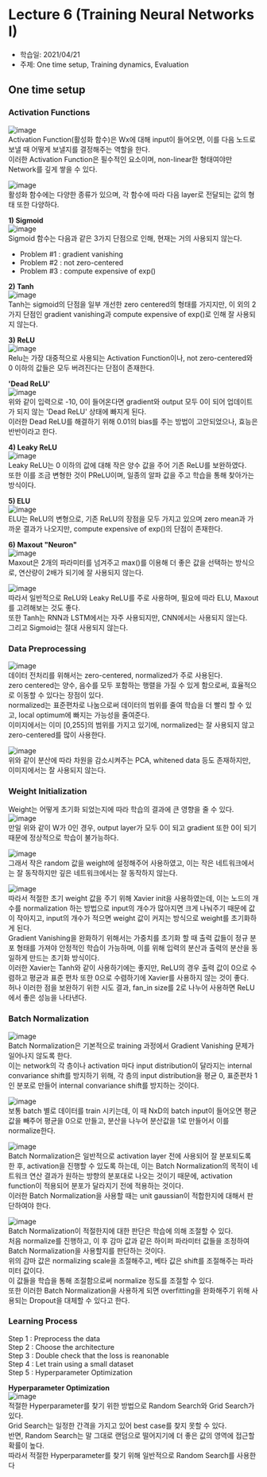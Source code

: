 # Lecture 6 (Training Neural Networks I)
- 학습일: 2021/04/21
- 주제: One time setup, Training dynamics, Evaluation


## One time setup
### Activation Functions

![image](https://user-images.githubusercontent.com/37270069/115553918-e4d1d000-a2e8-11eb-8750-ded911ca7de4.png)  
Activation Function(활성화 함수)은 Wx에 대해 input이 들어오면, 이를 다음 노드로 보낼 때 어떻게 보낼지를 결정해주는 역할을 한다.  
이러한 Activation Function은 필수적인 요소이며, non-linear한 형태여야만 Network를 깊게 쌓을 수 있다.  

![image](https://user-images.githubusercontent.com/37270069/115554547-88bb7b80-a2e9-11eb-9584-20a351ad5946.png)  
활성화 함수에는 다양한 종류가 있으며, 각 함수에 따라 다음 layer로 전달되는 값의 형태 또한 다양하다.  

**1) Sigmoid**  
![image](https://user-images.githubusercontent.com/37270069/115557283-8575bf00-a2ec-11eb-9978-5045be1fe95b.png)  
Sigmoid 함수는 다음과 같은 3가지 단점으로 인해, 현재는 거의 사용되지 않는다.  
- Problem #1 : gradient vanishing  
- Problem #2 : not zero-centered  
- Problem #3 : compute expensive of exp()  

**2) Tanh**  
![image](https://user-images.githubusercontent.com/37270069/115557381-9faf9d00-a2ec-11eb-92b5-ca3de7255633.png)  
Tanh는 sigmoid의 단점을 일부 개선한 zero centered의 형태를 가지지만, 이 외의 2가지 단점인 gradient vanishing과 compute expensive of exp()로 인해 잘 사용되지 않는다.  

**3) ReLU**  
![image](https://user-images.githubusercontent.com/37270069/115557459-afc77c80-a2ec-11eb-914d-b8067e93893b.png)  
Relu는 가장 대중적으로 사용되는 Activation Function이나, not zero-centered와 0 이하의 값들은 모두 버려진다는 단점이 존재한다.  

**'Dead ReLU'**  
![image](https://user-images.githubusercontent.com/37270069/115557593-cf5ea500-a2ec-11eb-80bf-3096aa11ff46.png)  
위와 같이 입력으로 -10, 0이 들어온다면 gradient와 output 모두 0이 되어 업데이트가 되지 않는 'Dead ReLU' 상태에 빠지게 된다.  
이러한 Dead ReLU를 해결하기 위해 0.01의 bias를 주는 방법이 고안되었으나, 효능은 반반이라고 한다.  

**4) Leaky ReLU**  
![image](https://user-images.githubusercontent.com/37270069/115557935-28c6d400-a2ed-11eb-9c39-f1e2c82caa6d.png)  
Leaky ReLU는 0 이하의 값에 대해 작은 양수 값을 주어 기존 ReLU를 보완하였다.  
또한 이를 조금 변형한 것이 PReLU이며, 일종의 알파 값을 주고 학습을 통해 찾아가는 방식이다.  

**5) ELU**  
![image](https://user-images.githubusercontent.com/37270069/115558094-5875dc00-a2ed-11eb-919f-c1f2e3727f6c.png)  
ELU는 ReLU의 변형으로, 기존 ReLU의 장점을 모두 가지고 있으며 zero mean과 가까운 결과가 나오지만, compute expensive of exp()의 단점이 존재한다.  

**6) Maxout "Neuron"**  
![image](https://user-images.githubusercontent.com/37270069/115558344-9d017780-a2ed-11eb-8f88-addbb7083c8f.png)  
Maxout은 2개의 파라미터를 넘겨주고 max()를 이용해 더 좋은 값을 선택하는 방식으로, 연산량이 2배가 되기에 잘 사용되지 않는다.  

![image](https://user-images.githubusercontent.com/37270069/115558389-a7237600-a2ed-11eb-8021-8390ac201fc1.png)  
따라서 일반적으로 ReLU와 Leaky ReLU를 주로 사용하며, 필요에 따라 ELU, Maxout를 고려해보는 것도 좋다.  
또한 Tanh는 RNN과 LSTM에서는 자주 사용되지만, CNN에서는 사용되지 않는다.  
그리고 Sigmoid는 절대 사용되지 않는다.  

### Data Preprocessing  
![image](https://user-images.githubusercontent.com/37270069/115558868-1f8a3700-a2ee-11eb-85a1-c78cc569cc21.png)  
데이터 전처리를 위해서는 zero-centered, normalized가 주로 사용된다.  
zero centered는 양수, 음수를 모두 포함하는 행렬을 가질 수 있게 함으로써, 효율적으로 이동할 수 있다는 장점이 있다.  
normalized는 표준편차로 나눔으로써 데이터의 범위를 줄여 학습을 더 빨리 할 수 있고, local optimum에 빠지는 가능성을 줄여준다.  
이미지에서는 이미 [0,255]의 범위를 가지고 있기에, normalized는 잘 사용되지 않고 zero-centered를 많이 사용한다.  

![image](https://user-images.githubusercontent.com/37270069/115559415-a808d780-a2ee-11eb-8b68-ab8171ab6683.png)  
위와 같이 분산에 따라 차원을 감소시켜주는 PCA, whitened data 등도 존재하지만, 이미지에서는 잘 사용되지 않는다.  

### Weight Initialization  
Weight는 어떻게 초기화 되었는지에 따라 학습의 결과에 큰 영향을 줄 수 있다.  
![image](https://user-images.githubusercontent.com/37270069/115559930-18aff400-a2ef-11eb-88d2-d092183f3e62.png)  
만일 위와 같이 W가 0인 경우, output layer가 모두 0이 되고 gradient 또한 0이 되기 때문에 정상적으로 학습이 불가능하다.  

![image](https://user-images.githubusercontent.com/37270069/115560007-29606a00-a2ef-11eb-872d-449a5f2a28bd.png)  
그래서 작은 random 값을 weight에 설정해주어 사용하였고, 이는 작은 네트워크에서는 잘 동작하지만 깊은 네트워크에서는 잘 동작하지 않는다.  

![image](https://user-images.githubusercontent.com/37270069/115560802-e5ba3000-a2ef-11eb-9913-e98e465fcc9f.png)  
따라서 적절한 초기 weight 값을 주기 위해 Xavier init을 사용하였는데, 이는 노드의 개수를 normalization 하는 방법으로 input의 개수가 많아지면 크게 나눠주기 때문에 값이 작아지고, input의 개수가 적으면 weight 값이 커지는 방식으로 weight를 초기화하게 된다.  
Gradient Vanishing을 완화하기 위해서는 가중치를 초기화 할 때 출력 값들이 정규 분포 형태를 가져야 안정적인 학습이 가능하며, 이를 위해 입력의 분산과 출력의 분산을 동일하게 만드는 초기화 방식이다.  
이러한 Xavier는 Tanh와 같이 사용하기에는 좋지만, ReLU의 경우 출력 값이 0으로 수렴하고 평균과 표준 편차 또한 0으로 수렴하기에 Xavier를 사용하지 않는 것이 좋다.  
허나 이러한 점을 보완하기 위한 시도 결과, fan_in size를 2로 나누어 사용하면 ReLU에서 좋은 성능을 나타낸다.

### Batch Normalization  
![image](https://user-images.githubusercontent.com/37270069/115562936-f66ba580-a2f1-11eb-81ea-ddcc0c8a3fa9.png)  
Batch Normalization은 기본적으로 training 과정에서 Gradient Vanishing 문제가 일어나지 않도록 한다.  
이는 network의 각 층이나 activation 마다 input distribution이 달라지는 internal convariance shift를 방지하기 위해, 각 층의 input distribution을 평균 0, 표준편차 1인 분포로 만들어 internal convariance shift를 방지하는 것이다.  

![image](https://user-images.githubusercontent.com/37270069/115563166-36cb2380-a2f2-11eb-9b50-5f40639a84fe.png)  
보통 batch 별로 데이터를 train 시키는데, 이 때 NxD의 batch input이 들어오면 평균값을 빼주어 평균을 0으로 만들고, 분산을 나누어 분산값을 1로 만들어서 이를 normalize한다.  

![image](https://user-images.githubusercontent.com/37270069/115563384-7134c080-a2f2-11eb-95b4-c997db55e6f6.png)  
Batch Normalization은 일반적으로 activation layer 전에 사용되어 잘 분포되도록 한 후, activation을 진행할 수 있도록 하는데, 이는 Batch Normalization의 목적이 네트워크 연산 결과가 원하는 방향의 분포대로 나오는 것이기 때문에, activation function이 적용되어 분포가 달라지기 전에 적용하는 것이다.  
이러한 Batch Normalization을 사용할 때는 unit gaussian이 적합한지에 대해서 판단하여야 한다.  

![image](https://user-images.githubusercontent.com/37270069/115563845-e607fa80-a2f2-11eb-9b22-7698cd8a7c16.png)  
Batch Normalization이 적절한지에 대한 판단은 학습에 의해 조절할 수 있다.  
처음 normalize를 진행하고, 이 후 감마 값과 같은 하이퍼 파라미터 값들을 조정하여 Batch Normalization을 사용할지를 판단하는 것이다.  
위의 감마 값은 normalizing scale을 조절해주고, 베타 값은 shift를 조절해주는 파라미터 값이다.  
이 값들을 학습을 통해 조절함으로써 normalize 정도를 조절할 수 있다.  
또한 이러한 Batch Normalization을 사용하게 되면 overfitting을 완화해주기 위해 사용되는 Dropout을 대체할 수 있다고 한다.  

### Learning Process  
Step 1 : Preprocess the data  
Step 2 : Choose the architecture  
Step 3 : Double check that the loss is reanonable  
Step 4 : Let train using a small dataset  
Step 5 : Hyperparameter Optimization  

**Hyperparameter Optimization**  
![image](https://user-images.githubusercontent.com/37270069/115564973-ece33d00-a2f3-11eb-9b22-36543a212ea5.png)  
적절한 Hyperparameter를 찾기 위한 방법으로 Random Search와 Grid Search가 있다.  
Grid Search는 일정한 간격을 가지고 있어 best case를 찾지 못할 수 있다.  
반면, Random Search는 말 그대로 랜덤으로 떨어지기에 더 좋은 값의 영역에 접근할 확률이 높다.  
따라서 적절한 Hyperparameter를 찾기 위해 일반적으로 Random Search를 사용한다  
